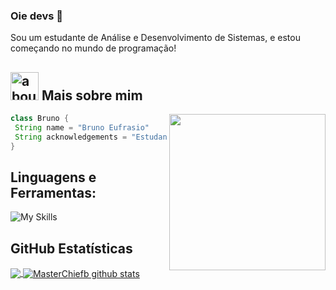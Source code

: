 ### Oie devs 👋

Sou um estudante de Análise e Desenvolvimento de Sistemas, e estou começando no mundo de programação!

## <img width="45" alt="about" src="https://raw.github.com/elizarov/elizarov/master/about.png"> Mais sobre mim

<img align="right" width="250" src="https://i2.wp.com/allhtaccess.info/wp-content/uploads/2018/03/programming.gif?fit=1281%2C716&ssl=1" />

```java
class Bruno {
 String name = "Bruno Eufrasio"
 String acknowledgements = "Estudante"
}
```

## **Linguagens e Ferramentas:**  
![My Skills](https://skillicons.dev/icons?i=ps,vscode)

## **GitHub Estatísticas**

<a href="https://github.com/MasterChiefb">
  <img align="center" src="https://github-readme-stats.vercel.app/api/top-langs/?username=MasterChiefb&theme=dracula&hide_langs_below=1" />
</a>

<a href="https://github.com/MasterChiefb">
 <img align="center" src="https://github-readme-stats.vercel.app/api?username=MasterChiefb&show_icons=true&theme=dracula&line_height=27" alt="MasterChiefb github stats"/>
</a>

[website]: https://codedev.ga/
[twitter]: https://twitter.com/SEUTWITTER
[youtube]: https://www.youtube.com/user/SEUYOUTUBE/
[instagram]: https://www.instagram.com/SEUINSTAGRAM/
[linkedin]: https://www.linkedin.com/in/SEULINKEDIN/
<br>



